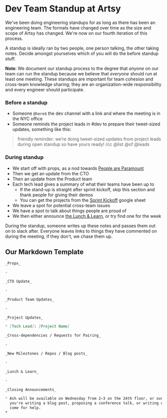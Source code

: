 # Dev Team Standup at Artsy

We've been doing engineering standups for as long as there has been an engineering team. The formats have changed over
time as the size and scope of Artsy has changed. We're now on our fourth iteration of this process.

A standup is ideally ran by two people, one person talking, the other taking notes. Decide amongst yourselves which of you will do the before standup stuff.

**Note**: We document our standup process to the degree that _anyone_ on our team can run the standup because we believe that _everyone_ should run at least one meeting. These standups are important for team cohesion and cross-team knowledge sharing; they are an organization-wide responsibility and every engineer should participate.

### Before a standup

* Someone `@here`s the dev channel with a link and where the meeting is in the NYC office
* Someone reminds the project leads in #dev to prepare their tweet-sized updates, something like this:

> friendly reminder: we’re doing tweet-sized updates from project leads during open standup so have yours ready! /cc @list @of @leads

### During standup

* We start off with props, as a nod towards [People are Paramount][pplp]
* Then we get an update from the CTO
* Then an update from the Product team
* Each tech lead gives a summary of what their teams have been up to
  * If the stand-up is straight after sprint kickoff, skip this section and thank people for giving their demos
  * You can get the projects from the [Sprint Kickoff][sk] google sheet
* We leave a spot for potential cross-team issues
* We have a spot to talk about things people are proud of
* We then either announce [the Lunch & Learn][ll], or try find one for the week

During the standup, someone writes up these notes and passes them out on to slack after.
Everyone leaves links to things they have commented on during the meeting, if they don't, we chase them up.

## Our Markdown Template

```md
_Props_

-

_CTO Update_

-

_Product Team Updates_

-

_Project Updates_

* [Tech Lead]: [Project Name]

_Cross-dependencies / Requests for Pairing_

-

_New Milestones / Repos / Blog posts_

-

_Lunch & Learn_

-

_Closing Announcements_

* Ash will be available on Wednesday from 2–3 on the 24th floor, or over Slack, to assist with writing projects. If
  you're writing a blog post, proposing a conference talk, or writing documentation, this is where you can
  come for help.
*
```

[pplp]: https://github.com/artsy/meta/blob/master/meta/what_is_artsy.md#people-are-paramount
[ll]: https://github.com/artsy/meta/blob/master/meta/lunch_and_learn.md
[sk]: https://docs.google.com/presentation/d/1qnaMUeshbvHb-m3kFGmnzySsoGL-jKx8iF0E5H8sJXQ/edit#slide=id.g2fb69f4062_0_137
